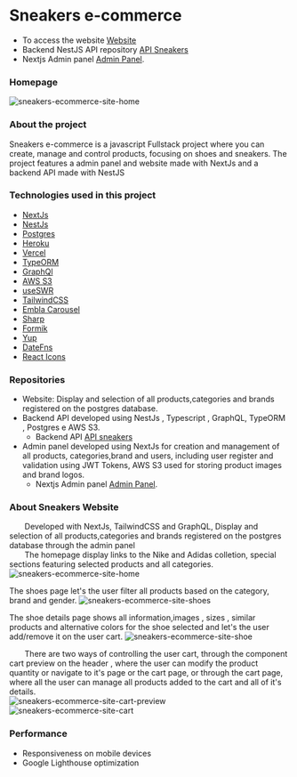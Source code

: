 # Sneakers e-commerce
- To access the website [Website](https://sneakers-ecommerce-site.vercel.app/)
- Backend NestJS API repository [API Sneakers](https://github.com/celioFagundes/sneakers-api)
- Nextjs Admin panel [Admin Panel](https://github.com/celioFagundes/sneakers-frontend/tree/master/panel).

### Homepage
![sneakers-ecommerce-site-home](https://user-images.githubusercontent.com/77676047/166323526-c4f62cda-caa0-48e4-b550-b256aba08d75.png)

### About the project
  Sneakers e-commerce is a javascript Fullstack project where you can create, manage and control products, focusing on shoes and sneakers. The project features a admin panel and website made with NextJs and a backend API made with NestJS
  
  ### Technologies used in this project
- [NextJs](https://nextjs.org/) 
- [NestJs](https://nestjs.com/) 
- [Postgres](https://www.postgresql.org/)
- [Heroku](https://id.heroku.com/login)
- [Vercel](https://vercel.com/dashboard)
- [TypeORM](https://docs.nestjs.com/recipes/sql-typeorm)
- [GraphQl](https://graphql.org/) 
- [AWS S3](https://aws.amazon.com/pt/)
- [useSWR](https://swr.vercel.app/)
- [TailwindCSS](https://tailwindcss.com/)
- [Embla Carousel](https://www.embla-carousel.com/)
- [Sharp](https://github.com/lovell/sharp)
- [Formik](https://formik.org/)
- [Yup](https://github.com/jquense/yup)
- [DateFns](https://date-fns.org/)
- [React Icons](https://react-icons.github.io/react-icons)

### Repositories
- Website: Display and selection of all products,categories and brands registered on the postgres database. 
- Backend API developed using NestJs , Typescript , GraphQL, TypeORM , Postgres e AWS S3.
  - Backend API [API sneakers](https://github.com/celioFagundes/sneakers-api)
- Admin panel developed using  NextJs for creation and management of all products, categories,brand and users, including user register and validation using JWT Tokens, AWS S3 used for storing  product images and brand logos.  
  - Nextjs Admin panel [Admin Panel](https://github.com/celioFagundes/sneakers-frontend/tree/master/panel).

### About Sneakers Website

&nbsp;&nbsp;&nbsp;&nbsp;&nbsp;&nbsp; 
Developed with  NextJs, TailwindCSS and GraphQL, Display and selection of all products,categories and brands registered on the postgres database through the admin panel </br>
&nbsp;&nbsp;&nbsp;&nbsp;&nbsp;&nbsp; 
The homepage display links to the Nike and Adidas colletion, special sections featuring selected products and all categories. 
![sneakers-ecommerce-site-home](https://user-images.githubusercontent.com/77676047/166323526-c4f62cda-caa0-48e4-b550-b256aba08d75.png)

The shoes page let's the user filter all products based on the category, brand and gender. 
![sneakers-ecommerce-site-shoes](https://user-images.githubusercontent.com/77676047/166323791-897bc24c-4cdd-4d34-91d9-b0e9760075d7.png)

The shoe details page shows all information,images , sizes , similar products and alternative colors for the shoe selected and let's the user add/remove it on the user cart.
![sneakers-ecommerce-site-shoe](https://user-images.githubusercontent.com/77676047/166324678-69b74f78-ef36-4049-bab1-19f4558bf940.png)

&nbsp;&nbsp;&nbsp;&nbsp;&nbsp;&nbsp;
There are two ways of controlling the user cart, through the component cart preview  on the header , where the user can modify the product quantity or navigate to it's page or the cart page, or through the cart page, where all the user can manage all products added to the cart and all of it's details.
</br>
![sneakers-ecommerce-site-cart-preview](https://user-images.githubusercontent.com/77676047/166333296-9e4770bb-ca16-40ab-bc7b-ae66ff570555.png)
![sneakers-ecommerce-site-cart](https://user-images.githubusercontent.com/77676047/166333555-cec30f93-5daa-4e74-9846-029cbe5c6770.png)

### Performance
- Responsiveness on mobile devices
- Google Lighthouse optimization






